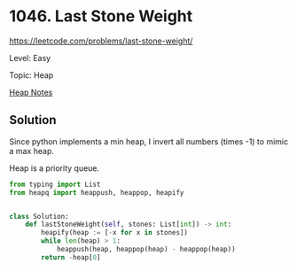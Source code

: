 # 1046. Last Stone Weight

https://leetcode.com/problems/last-stone-weight/

Level: Easy

Topic: Heap

[Heap Notes](../../../Technique/heap.md)

## Solution

Since python implements a min heap, I invert all numbers (times -1) to mimic a max heap.

Heap is a priority queue.

```python
from typing import List
from heapq import heappush, heappop, heapify


class Solution:
    def lastStoneWeight(self, stones: List[int]) -> int:
        heapify(heap := [-x for x in stones])
        while len(heap) > 1:
            heappush(heap, heappop(heap) - heappop(heap))
        return -heap[0]
```



